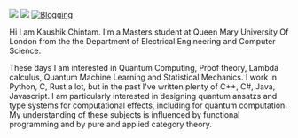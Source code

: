 [![](https://img.shields.io/badge/LinkedIn-KaushikChintam-blue?logo=Linkedin&logoColor=blue&labelColor=black)](https://www.linkedin.com/in/chintam-kaushik20/)
[![](https://img.shields.io/badge/Gmail-kaushikam12%40gmail.com-red?logo=Gmail&logoColor=Red&labelColor=black)](mailto:kaushikam12@gmail.com)
[![Blogging](https://img.shields.io/website?color=blue&label=Blogging&style=flat&up_message=Online&url=https://kaushikam12.wixsite.com/pennind)](https://kaushikam12.wixsite.com/pennind)
 
Hi I am Kaushik Chintam. I'm a Masters student at Queen Mary University Of London from the the Department of Electrical Engineering and Computer Science.

These days I am interested in Quantum Computing, Proof theory, Lambda calculus, Quantum Machine Learning and Statistical Mechanics. I work in Python, C, Rust a lot, but in the past I've written plenty of C++, C#, Java, Javascript. I am particularly interested in designing quantum ansatzs and type systems for computational effects, including for quantum computation. My understanding of these subjects is influenced by functional programming and by pure and applied category theory.
